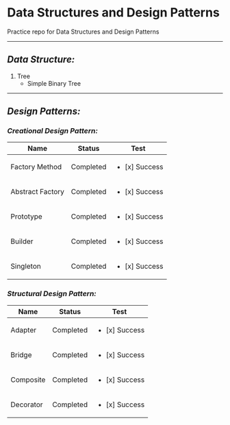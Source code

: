 # Data Structures and Design Patterns

Practice repo for Data Structures and Design Patterns
- - - -
## _Data Structure:_
1. Tree
    * Simple Binary Tree
- - - -
## _Design Patterns:_

### _Creational Design Pattern:_

| Name | Status | Test |
| ------ | ------ | ------ |
| Factory Method | Completed | <ul><li> [x] Success </li></ul> |
| Abstract Factory | Completed | <ul><li> [x] Success </li></ul> |
| Prototype | Completed | <ul><li> [x] Success </li></ul> |
| Builder | Completed | <ul><li> [x] Success </li></ul> |
| Singleton | Completed | <ul><li> [x] Success </li></ul> |


### _Structural Design Pattern:_
| Name | Status | Test |
| ------ | ------ | ------ |
| Adapter | Completed | <ul><li> [x] Success </li></ul> |
| Bridge | Completed | <ul><li> [x] Success </li></ul> |
| Composite | Completed | <ul><li> [x] Success </li></ul> |
| Decorator | Completed | <ul><li> [x] Success </li></ul> |
